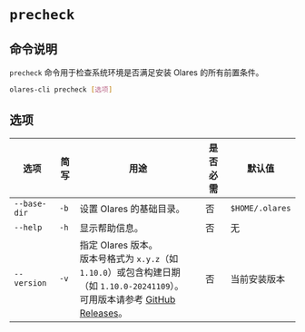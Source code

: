 # `precheck`

## 命令说明
`precheck` 命令用于检查系统环境是否满足安装 Olares 的所有前置条件。

```bash
olares-cli precheck [选项]
```

## 选项

| 选项        | 简写   | 用途                                                                                                                                                 | 是否必需 | 默认值           |
|-------------|------|------------------------------------------------------------------------------------------------------------------------------------------------------|----------|------------------|
| `--base-dir`| `-b` | 设置 Olares 的基础目录。                                                                                                                               | 否       | `$HOME/.olares`    |
| `--help`    | `-h` | 显示帮助信息。                                                                                                                                         | 否       | 无               |
| `--version` | `-v` | 指定 Olares 版本。<br>版本号格式为 `x.y.z`（如 `1.10.0`）或包含构建日期（如 `1.10.0-20241109`）。<br> 可用版本请参考 [GitHub Releases](https://github.com/beclab/Olares/releases)。 | 否       | 当前安装版本 |